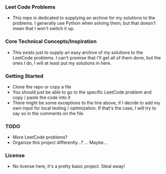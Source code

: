 ### Leet Code Problems
- This repo is dedicated to supplying an archive for my solutions to the problems. I generally use Python when solving them, but that doesn't mean that I won't switch it up.

### Core Technical Concepts/Inspiration
- This exists just to supply an easy archive of my solutions to the LeetCode problems. I can't promise that I'll get all of them done, but the ones I do, I will at least put my solutions in here.

### Getting Started
- Clone the repo or copy a file
- You should just be able to go to the specific LeetCode problem and copy / paste the code into it
- There might be some exceptions to the line above, if I decide to add my own input for local testing / optimization. If that's the case, I will try to say so in the comments on the file

### TODO
- More LeetCode problems?
- Organize this project differently...? ... Maybe...

### License
- No license here, it's a pretty basic project. Steal away!